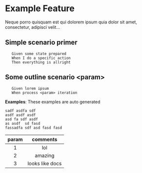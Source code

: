 # Example Feature

  Neque porro quisquam est qui dolorem ipsum quia dolor sit amet, consectetur, adipisci velit...
## Simple scenario primer

       Given some state prepared
       When I do a specific action
       Then everything is allright
## Some outline scenario &lt;param&gt;

       Given lorem ipsum
       When process <param> iteration

**Examples**: These examples are auto generated

    sadf asdfa sdf
    asdf asdf asdf
    asd fa sdf asdf
    as asdf  sd fasd
    fassadfa sdf asd fasd fasd



| param | comments |
| :---: | :---: |
| 1 | lol |
| 2 | amazing |
| 3 | looks like docs |


